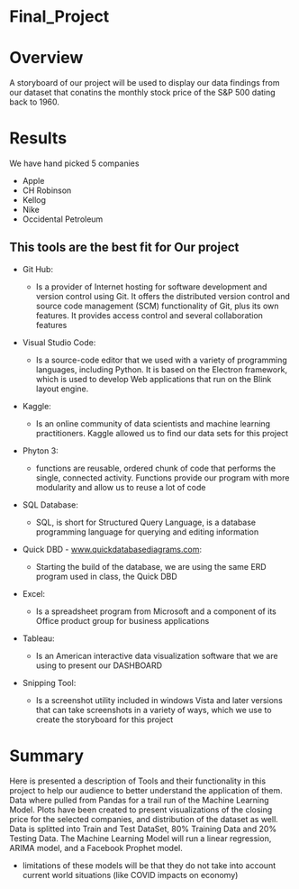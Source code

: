 # Final_Project

# Overview

A storyboard of our project will be used to display our data findings from our dataset that conatins the monthly stock price of the S&P 500 dating back to 1960.

# Results

We have hand picked 5 companies
   - Apple
   - CH Robinson
   - Kellog
   - Nike
   - Occidental Petroleum

## This tools are the best fit for Our project

* Git Hub:
   - Is a provider of Internet hosting for software development and version control using Git. It offers the distributed version control and source code management (SCM) functionality of Git, plus its own features. It provides access control and several collaboration features 

* Visual Studio Code:
   - Is a source-code editor that we used with a variety of programming languages, including Python. It is based on the Electron framework,    which   is used to develop  Web applications that run on the Blink layout engine.

* Kaggle:
   - Is an online community of data scientists and machine learning practitioners. Kaggle allowed us to find our data sets for this project

* Phyton 3:
   - functions are reusable, ordered chunk of code that performs the single, connected activity. Functions provide our program with more modularity and allow us to reuse a lot of code

* SQL Database:
   - SQL, is short for Structured Query Language, is a database programming language for querying and editing information

* Quick DBD - www.quickdatabasediagrams.com: 
   - Starting the build of the database, we are using the same ERD program used in class, the Quick DBD

* Excel:
   - Is a spreadsheet program from Microsoft and a component of its Office product group for business applications

* Tableau:
   - Is an American interactive data visualization software that we are using to present our DASHBOARD

* Snipping Tool:
   - Is a screenshot utility included in windows Vista and later versions that can take screenshots in a variety of ways, which we use to create the storyboard for this project

# Summary

Here is presented a description of Tools and their functionality in this project to help our audience to better understand the application of them.
Data where pulled from Pandas for a trail run of the Machine Learning Model.
Plots have been created to present visualizations of the closing price for the selected companies, and distribution of the dataset as well.
Data is splitted into Train and Test DataSet, 80% Training Data and 20% Testing Data.
The Machine Learning Model will run a linear regression, ARIMA model, and a Facebook Prophet model.

- limitations of these models will be that they do not take into account current world situations (like COVID impacts on economy)



